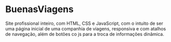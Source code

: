 # BuenasViagens
Site profissional inteiro, com HTML, CSS e JavaScript, com o intuito de ser uma página inicial de uma companhia de viagens, responsiva e com atalhos de navegação, além de botões co js para a troca de informações dinâmica. 
